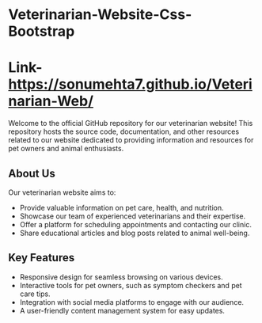 # Veterinarian-Website-Css-Bootstrap
# Link- https://sonumehta7.github.io/Veterinarian-Web/

Welcome to the official GitHub repository for our veterinarian website! 
This repository hosts the source code, documentation, and other resources related to our website dedicated to providing information and resources for pet owners and animal enthusiasts.

## About Us

Our veterinarian website aims to:

- Provide valuable information on pet care, health, and nutrition.
- Showcase our team of experienced veterinarians and their expertise.
- Offer a platform for scheduling appointments and contacting our clinic.
- Share educational articles and blog posts related to animal well-being.

## Key Features

- Responsive design for seamless browsing on various devices.
- Interactive tools for pet owners, such as symptom checkers and pet care tips.
- Integration with social media platforms to engage with our audience.
- A user-friendly content management system for easy updates.
